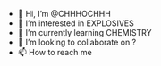 - 👋 Hi, I’m @CHHHOCHHH
- 👀 I’m interested in EXPLOSIVES
- 🌱 I’m currently learning CHEMISTRY
- 💞️ I’m looking to collaborate on ?
- 📫 How to reach me 

<!---
sng-panghaoyuan/sng-panghaoyuan is a ✨ special ✨ repository because its `README.md` (this file) appears on your GitHub profile.
You can click the Preview link to take a look at your changes.
--->
